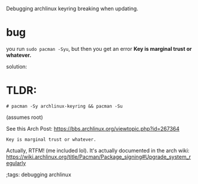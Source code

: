Debugging archlinux keyring breaking when updating.

# bug

you run `sudo pacman -Syu`, but then you get an error
**Key is marginal trust or whatever.**

solution:

# TLDR:

```
# pacman -Sy archlinux-keyring && pacman -Su
``` 
(assumes root)

See this Arch Post: <https://bbs.archlinux.org/viewtopic.php?id=267364>

`Key is marginal trust or whatever.`

Actually, RTFM! (me included lol). It's actually documented in the arch wiki: 
<https://wiki.archlinux.org/title/Pacman/Package_signing#Upgrade_system_regularly>

;tags: debugging archlinux
